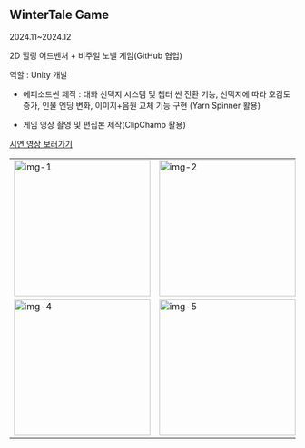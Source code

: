 ## WinterTale Game

2024.11~2024.12

2D 힐링 어드벤처 + 비주얼 노벨 게임(GitHub 협업)

역할 : Unity 개발
    
- 에피소드씬 제작 : 대화 선택지 시스템 및 챕터 씬 전환 기능, 선택지에 따라 호감도 증가, 인물 엔딩 변화, 이미지+음원 교체 기능 구현 (Yarn Spinner 활용)
    
- 게임 영상 촬영 및 편집본 제작(ClipChamp 활용)

[시연 영상 보러가기](https://youtu.be/7XQ5dE5SRY4)

<table>
  <tr>
    <td><a href="https://github.com/user-attachments/assets/bdc50114-df90-432a-9484-d0ed4eed3bed"><img src="https://github.com/user-attachments/assets/bdc50114-df90-432a-9484-d0ed4eed3bed" width="240" alt="img-1"></a></td>
    <td><a href="https://github.com/user-attachments/assets/893abd62-6bdd-4b72-875c-31f2aebefca9"><img src="https://github.com/user-attachments/assets/893abd62-6bdd-4b72-875c-31f2aebefca9" width="240" alt="img-2"></a></td>
    <td><a href="https://github.com/user-attachments/assets/8c0a231c-cbb2-47db-b2dc-e29158fad56a"><img src="https://github.com/user-attachments/assets/8c0a231c-cbb2-47db-b2dc-e29158fad56a" width="240" alt="img-3"></a></td>
  </tr>
  <tr>
    <td><a href="https://github.com/user-attachments/assets/bfd66625-b44e-4aec-9c62-b18f596ea5e4"><img src="https://github.com/user-attachments/assets/bfd66625-b44e-4aec-9c62-b18f596ea5e4" width="240" alt="img-4"></a></td>
    <td><a href="https://github.com/user-attachments/assets/c1b93ce9-d18d-4cf5-a168-063d6463d870"><img src="https://github.com/user-attachments/assets/c1b93ce9-d18d-4cf5-a168-063d6463d870" width="240" alt="img-5"></a></td>
    <td><a href="https://github.com/user-attachments/assets/845ff919-d2a6-4cb0-a409-c14155583c77"><img src="https://github.com/user-attachments/assets/845ff919-d2a6-4cb0-a409-c14155583c77" width="240" alt="img-6"></a></td>
  </tr>
</table>


